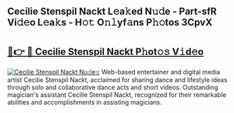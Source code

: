## Cecilie Stenspil Nackt L𝚎a𝚔ed N𝚞𝚍e - Part-sfR Vi𝚍𝚎o L𝚎a𝚔s - H𝚘𝚝 O𝚗𝚕yf𝚊ns P𝚑𝚘tos 3CpvX

# <h2><a href="http://kf8p5tx.oniu.top/?m=Cecilie+Stenspil+Nackt">🔗👉 🔴 Cecilie Stenspil Nackt P𝚑ot𝚘𝚜 V𝚒d𝚎o</a></h2>

[![Cecilie Stenspil Nackt Nu𝚍e𝚜](https://i.imgur.com/0qMVB7G.gif)](http://kf8p5tx.oniu.top/?m=Cecilie+Stenspil+Nackt)
Web-based entertainer and digital media artist Cecilie Stenspil Nackt, acclaimed for sharing dance and lifestyle ideas through solo and collaborative dance acts and short videos. Outstanding magician's assistant Cecilie Stenspil Nackt, recognized for their remarkable abilities and accomplishments in assisting magicians.  
